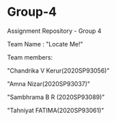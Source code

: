 # Group-4

Assignment Repository - Group 4

Team Name : "Locate Me!"

Team members:

"Chandrika V Kerur(2020SP93056)"

"Amna Nizar(2020SP93037)"

"Sambhrama B R (2020SP93089)"

"Tahniyat FATIMA(2020SP93061)"